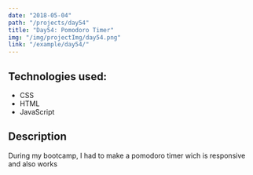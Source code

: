 ```yaml
---
date: "2018-05-04"
path: "/projects/day54"
title: "Day54: Pomodoro Timer"
img: "/img/projectImg/day54.png"
link: "/example/day54/"
---
```


## Technologies used:

- CSS
- HTML
- JavaScript

## Description

During my bootcamp, I had to make a pomodoro timer wich is responsive and also works
